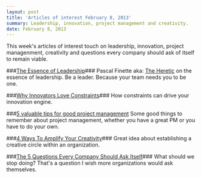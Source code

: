 ```yaml
---
layout: post
title: 'Articles of interest February 8, 2013'
summary: Leadership, innovation, project management and creativity.
date: February 8, 2013
---
```


This week's articles of interest touch on leadership, innovation, project managenment, creativity and questions every company should ask of itself to remain viable. 

###[The Essence of Leadership](http://blog.finette.com/2013/02/06/the-essence-of-leadership/)###
Pascal Finette aka: [The Heretic](http://theheretic.me/) on the essence of leadership. Be a leader. Because your team needs you to be one.

###[Why Innovators Love Constraints](https://www.readability.com/articles/fpwmop4w)###
How constraints can drive your innovation engine.

###[5 valuable tips for good project management](https://www.readability.com/articles/bcc6v7wz)
Some good things to remember about project management, whether you have a great PM or you have to do your own. 

###[4 Ways To Amplify Your Creativity](https://www.readability.com/articles/wxixhqak)###
Great idea about establishing a creative circle within an organization.

###[The 5 Questions Every Company Should Ask Itself](https://www.readability.com/articles/xyo2u63x)###
What should we stop doing? That's a question I wish more organizations would ask themselves.  





